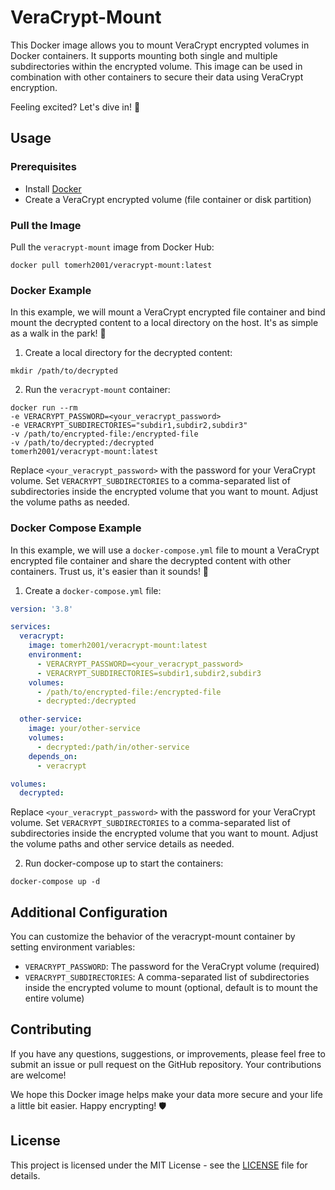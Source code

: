 # VeraCrypt-Mount

This Docker image allows you to mount VeraCrypt encrypted volumes in Docker containers. It supports mounting both single and multiple subdirectories within the encrypted volume. This image can be used in combination with other containers to secure their data using VeraCrypt encryption.

Feeling excited? Let's dive in! 🚀

## Usage

### Prerequisites

- Install [Docker](https://www.docker.com/)
- Create a VeraCrypt encrypted volume (file container or disk partition)

### Pull the Image

Pull the `veracrypt-mount` image from Docker Hub:

```
docker pull tomerh2001/veracrypt-mount:latest
```

### Docker Example

In this example, we will mount a VeraCrypt encrypted file container and bind mount the decrypted content to a local directory on the host. It's as simple as a walk in the park! 🌳

1. Create a local directory for the decrypted content:

```
mkdir /path/to/decrypted
```

2. Run the `veracrypt-mount` container:

```
docker run --rm
-e VERACRYPT_PASSWORD=<your_veracrypt_password>
-e VERACRYPT_SUBDIRECTORIES="subdir1,subdir2,subdir3"
-v /path/to/encrypted-file:/encrypted-file
-v /path/to/decrypted:/decrypted
tomerh2001/veracrypt-mount:latest
```

Replace `<your_veracrypt_password>` with the password for your VeraCrypt volume. Set `VERACRYPT_SUBDIRECTORIES` to a comma-separated list of subdirectories inside the encrypted volume that you want to mount. Adjust the volume paths as needed.

### Docker Compose Example

In this example, we will use a `docker-compose.yml` file to mount a VeraCrypt encrypted file container and share the decrypted content with other containers. Trust us, it's easier than it sounds! 🎉

1. Create a `docker-compose.yml` file:

```yaml
version: '3.8'

services:
  veracrypt:
    image: tomerh2001/veracrypt-mount:latest
    environment:
      - VERACRYPT_PASSWORD=<your_veracrypt_password>
      - VERACRYPT_SUBDIRECTORIES=subdir1,subdir2,subdir3
    volumes:
      - /path/to/encrypted-file:/encrypted-file
      - decrypted:/decrypted

  other-service:
    image: your/other-service
    volumes:
      - decrypted:/path/in/other-service
    depends_on:
      - veracrypt

volumes:
  decrypted:
```

Replace `<your_veracrypt_password>` with the password for your VeraCrypt volume. Set `VERACRYPT_SUBDIRECTORIES` to a comma-separated list of subdirectories inside the encrypted volume that you want to mount. Adjust the volume paths and other service details as needed.

2. Run docker-compose up to start the containers:

```
docker-compose up -d
```

## Additional Configuration

You can customize the behavior of the veracrypt-mount container by setting environment variables:

- `VERACRYPT_PASSWORD`: The password for the VeraCrypt volume (required)
- `VERACRYPT_SUBDIRECTORIES`: A comma-separated list of subdirectories inside the encrypted volume to mount (optional, default is to mount the entire volume)

## Contributing

If you have any questions, suggestions, or improvements, please feel free to submit an issue or pull request on the GitHub repository. Your contributions are welcome!

We hope this Docker image helps make your data more secure and your life a little bit easier. Happy encrypting! 🛡️

## License

This project is licensed under the MIT License - see the [LICENSE](https://github.com/tomerh2001/veracrypt-mount/blob/main/LICENSE) file for details.
